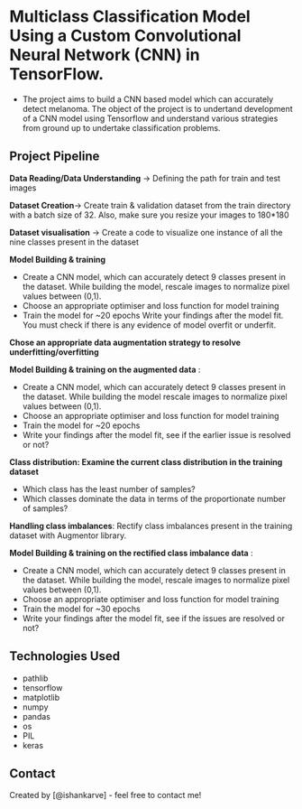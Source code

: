 #  Multiclass Classification Model Using a Custom Convolutional Neural Network (CNN) in TensorFlow.
- The project aims to build a CNN based model which can accurately detect melanoma. The object of the project is to undertand development of a CNN model using Tensorflow and understand various strategies from ground up to undertake classification problems. 


## Project Pipeline
**Data Reading/Data Understanding** → Defining the path for train and test images

**Dataset Creation**→ Create train & validation dataset from the train directory with a batch size of 32. Also, make sure you resize your images to 180*180

**Dataset visualisation** → Create a code to visualize one instance of all the nine classes present in the dataset 

**Model Building & training**
- Create a CNN model, which can accurately detect 9 classes present in the dataset. While building the model, rescale images to normalize pixel values between (0,1).
- Choose an appropriate optimiser and loss function for model training
- Train the model for ~20 epochs
Write your findings after the model fit. You must check if there is any evidence of model overfit or underfit.

**Chose an appropriate data augmentation strategy to resolve underfitting/overfitting** 

**Model Building & training on the augmented data** :
- Create a CNN model, which can accurately detect 9 classes present in the dataset. While building the model rescale images to normalize pixel values between (0,1).
- Choose an appropriate optimiser and loss function for model training
- Train the model for ~20 epochs
- Write your findings after the model fit, see if the earlier issue is resolved or not?

**Class distribution: Examine the current class distribution in the training dataset** 
- Which class has the least number of samples?
- Which classes dominate the data in terms of the proportionate number of samples?

**Handling class imbalances**: Rectify class imbalances present in the training dataset with Augmentor library.

**Model Building & training on the rectified class imbalance data** :
- Create a CNN model, which can accurately detect 9 classes present in the dataset. While building the model, rescale images to normalize pixel values between (0,1).
- Choose an appropriate optimiser and loss function for model training
- Train the model for ~30 epochs
- Write your findings after the model fit, see if the issues are resolved or not?

## Technologies Used
- pathlib
- tensorflow 
- matplotlib
- numpy
- pandas 
- os
- PIL
- keras

## Contact
Created by [@ishankarve] - feel free to contact me!
